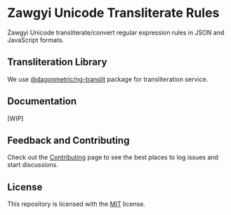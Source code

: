 # Zawgyi Unicode Transliterate Rules

Zawgyi Unicode transliterate/convert regular expression rules in JSON and JavaScript formats.

## Transliteration Library

We use [@dagonmetric/ng-translit](https://www.npmjs.com/package/@dagonmetric/ng-translit) package for transliteration service.

## Documentation

[WIP]

## Feedback and Contributing

Check out the [Contributing](https://github.com/myanmartools/zawgyi-unicode-translit-rules/blob/master/CONTRIBUTING.md) page to see the best places to log issues and start discussions.

## License

This repository is licensed with the [MIT](https://github.com/myanmartools/zawgyi-unicode-translit-rules/blob/master/LICENSE) license.
